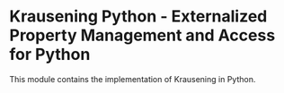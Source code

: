 # Krausening Python - Externalized Property Management and Access for Python #

This module contains the implementation of Krausening in Python. 
